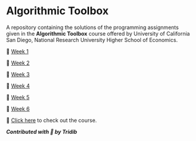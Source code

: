 # Algorithmic Toolbox

A repository containing the solutions of the programming assignments given in the **Algorithmic Toolbox** course offered by University of California San Diego, National Research University Higher School of Economics.

:dart: [Week 1](https://github.com/tridibsamanta/Algorithmic-Toolbox/tree/master/Week%201)

:dart: [Week 2](https://github.com/tridibsamanta/Algorithmic-Toolbox/tree/master/Week%202)

:dart: [Week 3](https://github.com/tridibsamanta/Algorithmic-Toolbox/tree/master/Week%203)

:dart: [Week 4](https://github.com/tridibsamanta/Algorithmic-Toolbox/tree/master/Week%204)

:dart: [Week 5](https://github.com/tridibsamanta/Algorithmic-Toolbox/tree/master/Week%205)

:dart: [Week 6](https://github.com/tridibsamanta/Algorithmic-Toolbox/tree/master/Week%206)


:link: [Click here](https://www.coursera.org/learn/algorithmic-toolbox) to check out the course.


***Contributed with :blue_heart: by Tridib***
